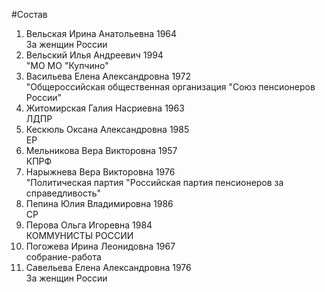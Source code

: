 #Состав
1. Вельская Ирина Анатольевна 1964   
    За женщин России
2. Вельский Илья Андреевич 1994   
    "МО МО "Купчино"
3. Васильева Елена Александровна 1972   
    "Общероссийская общественная организация "Союз пенсионеров России"
4. Житомирская Галия Насриевна 1963   
    ЛДПР
5. Кескюль Оксана Александровна 1985   
    ЕР
6. Мельникова Вера Викторовна 1957   
    КПРФ
7. Нарыжнева Вера Викторовна 1976   
    "Политическая партия "Российская партия пенсионеров за справедливость"
8. Пепина Юлия Владимировна 1986   
    СР
9. Перова Ольга Игоревна 1984   
    КОММУНИСТЫ РОССИИ
10. Погожева Ирина Леонидовна 1967   
    собрание-работа
11. Савельева Елена Александровна 1976   
    За женщин России
